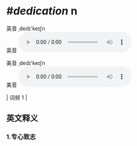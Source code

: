 # ***\#dedication*** n
英音 ˌdedɪ'keɪʃn  
英音
<audio src="./media/dedication1.aac" controls="controls"></audio>

美音 ˌdedɪ'keɪʃn  
美音
<audio src="./media/dedication2.aac" controls="controls"></audio>



| 词频 1 |  

英文释义
---
### 1.**专心致志**  


